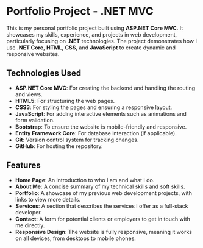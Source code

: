 # Portfolio Project - .NET MVC

This is my personal portfolio project built using **ASP.NET Core MVC**. It showcases my skills, experience, and projects in web development, particularly focusing on **.NET** technologies. The project demonstrates how I use **.NET Core**, **HTML**, **CSS**, and **JavaScript** to create dynamic and responsive websites.

## Technologies Used

- **ASP.NET Core MVC**: For creating the backend and handling the routing and views.
- **HTML5**: For structuring the web pages.
- **CSS3**: For styling the pages and ensuring a responsive layout.
- **JavaScript**: For adding interactive elements such as animations and form validation.
- **Bootstrap**: To ensure the website is mobile-friendly and responsive.
- **Entity Framework Core**: For database interaction (if applicable).
- **Git**: Version control system for tracking changes.
- **GitHub**: For hosting the repository.

## Features

- **Home Page**: An introduction to who I am and what I do.
- **About Me**: A concise summary of my technical skills and soft skills.
- **Portfolio**: A showcase of my previous web development projects, with links to view more details.
- **Services**: A section that describes the services I offer as a full-stack developer.
- **Contact**: A form for potential clients or employers to get in touch with me directly.
- **Responsive Design**: The website is fully responsive, meaning it works on all devices, from desktops to mobile phones.


